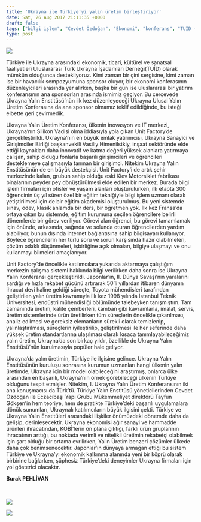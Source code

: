 ```yaml
---
title: 'Ukrayna ile Türkiye’yi yalın üretim birleştiriyor'
date: Sat, 26 Aug 2017 21:11:35 +0000
draft: false
tags: ["bilgi işlem", "Cevdet Özdoğan", "Ekonomi", "konferans", "TUİD (Türk Ukrayna İşadamları Derneği)", "Ukrayna", "Uluslarası İlişkiler", "Yalın üretim", "Yayfun Gökşen"]
type: post
---
```


![](http://burakpehlivan.org/wp-content/uploads/2017/08/Screen-Shot-2017-08-27-at-00.10.19.png)




Türkiye ile Ukrayna arasındaki ekonomik, ticari, kültürel ve sanatsal faaliyetleri Uluslararası Türk Ukrayna İşadamları Derneği(TUİD) olarak mümkün olduğunca destekliyoruz. Kimi zaman bir çini sergisine, kimi zaman ise bir havacılık sempozyumuna sponsor oluyor, bir ekonomi konferasının düzenleyicileri arasında yer alırken, başka bir gün ise uluslararası bir yatırım konferansının ana sponsorları arasında ismimiz geçiyor. Bu çerçevede Ukrayna Yalın Enstitüsü’nün ilk kez düzenleyeceği Ukrayna Ulusal Yalın Üretim Konferasına da ana sponsor olmamız teklif edildiğinde, bu isteği elbette geri çevirmedik.




Ukrayna Yalın Üretim Konferansı, ülkenin inovasyon ve IT merkezi, Ukrayna’nın Silikon Vadisi olma iddiasıyla yola çıkan Unit Factory’de gerçekleştirildi. Ukrayna’nın en büyük emlak yatırımcısı, Ukrayna Sanayici ve Girişimciler Birliği başkanvekili Vasiliy Himenilstkiy, inşaat sektöründe elde ettiği kaynakları daha innovatif ve katma değeri yüksek alanlara yatırmaya çalışan, sahip olduğu fonlarla başarılı girişimcileri ve öğrencileri desteklemeye çalışmasıyla tanınan bir girişimci. Nitekim Ukrayna Yalın Enstitüsünün de en büyük destekçisi. Unit Factory’i de artık şehir merkezinde kalan, grubun sahip olduğu eski Kiev Motorsiklet fabrikası binalarının peyder pey dönüştürülmesi elde edilen bir merkez. Burada bilgi işlem firmaları için ofisler ve yaşam alanları oluşturulurken, ilk etapta 300 öğrencinin üç yıl süren özel bir eğitim tekniğiyle bilgi işlem uzmanı olarak yetiştirilmesi için de bir eğitim akademisi oluşturulmuş. Bu yeni sistemde sınav, ödev, klasik anlamda bir ders, bir öğretmen yok. İlk kez Fransa’da ortaya çıkan bu sistemde, eğitim kurumuna seçilen öğrencilere belirli dönemlerde bir görev veriliyor. Görevi alan öğrenci, bu görevi tamamlamak için önünde, arkasında, sağında ve solunda oturan öğrencilerden yardım alabiliyor, bunun dışında internet bağlantısına sahip bilgisayarı kullanıyor. Böylece öğrencilerin her türlü soru ve sorun karşısında hazır olabilmeleri, çözüm odaklı düşünmeleri, işbirliğine açık olmaları, bilgiye ulaşmayı ve onu kullanmayı bilmeleri amaçlanıyor.




Unit Factory’de öncelikle katılımcılara yukarıda aktarmaya çalıştığım merkezin çalışma sistemi hakkında bilgi verilirken daha sonra ise Ukrayna Yalın Konferansı gerçekleştirildi. Japonlar’ın, II. Dünya Savaşı’nın yaralarını sardığı ve hızla rekabet gücünü artırarak 50’li yıllardan itibaren dünyanın ihracat devi haline geldiği süreçte, Toyota mühendisleri tarafından geliştirilen yalın üretim kavramıyla ilk kez 1998 yılında İstanbul Teknik Üniversitesi, endüstri mühendisliği bölümünde talebeyken tanışmıştım. Tam zamanında üretim, kalite çemberleri, kamban gibi kavramlarla, imalat, servis, üretim sistemlerinde ürün üretilirken tüm süreçlerin öncelikle çıkarılması, analiz edilmesi ve gereksiz elemanların sürekli olarak temizlenip, yalınlaştırılması, süreçlerin iyileştirilip, geliştirilmesi ile her seferinde daha yüksek üretim standartlarına ulaşılması olarak kısaca tanımlayabileceğimiz yalın üretim, Ukrayna’da son birkaç yıldır, özellikle de Ukrayna Yalın Enstitüsü’nün kurulmasıyla popüler hale geliyor.




Ukrayna’da yalın üretimin, Türkiye ile ilgisine gelince. Ukrayna Yalın Enstitüsünün kuruluşu sonrasına kurumun uzmanları hangi ülkenin yalın üretimde, Ukrayna için bir model olabileceğini araştırmış, onlarca ülke arasından en başarılı, Ukrayna’nın örnek görebileceği ülkenin Türkiye olduğunu tespit etmişler. Nitekim, I. Ukrayna Yalın Üretim Konferansının iki ana konuşmacısı da Türk’tü. Türkiye Yalın Enstitüsü yöneticilerinden Cevdet Özdoğan ile Eczacıbaşı Yapı Grubu Mükemmeliyet direktörü Tayfun Gökşen’in hem teoriye, hem de pratikte Türkiye’deki başarılı uygulamalara dönük sunumları, Ukraynalı katılımcıların büyük ilgisini çekti. Türkiye ve Ukrayna Yalın Enstitüleri arasındaki ilişkiler önümüzdeki dönemde daha da gelişip, derinleşecektir. Ukrayna ekonomisi ağır sanayi ve hammadde ürünleri ihracatından, KOBİ’lerin ön plana çıktığı, farklı ürün gruplarının ihracatının arttığı, bu noktada verimli ve nitelikli üretimin rekabetçi olabilmek için şart olduğu bir ortama evrilirken, Yalın Üretim benzeri çözümler ülkede daha çok benimsenecektir. Japonlar’ın dünyaya armağan ettiği bu sistem Türkiye ve Ukrayna’yı ekonomik kalkınma alanında yeni bir köprü olarak birbirine bağlarken, şüphesiz Türkiye’deki deneyimler Ukrayna firmaları için yol gösterici olacaktır.




**Burak PEHLİVAN**


 

![](http://burakpehlivan.org/wp-content/uploads/2017/08/20369569_124068864874555_3384436788681305598_o.jpg)

![](http://burakpehlivan.org/wp-content/uploads/2017/08/20369540_124067924874649_7166601458838271440_o.jpg)